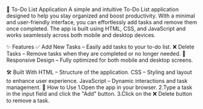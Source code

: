 📌 To-Do List Application
A simple and intuitive To-Do List application designed to help you stay organized and boost productivity. With a minimal and user-friendly interface, you can effortlessly add tasks and remove them once completed. The app is built using HTML, CSS, and JavaScript and works seamlessly across both mobile and desktop devices.

✨ Features
✅ Add New Tasks – Easily add tasks to your to-do list.
❌ Delete Tasks – Remove tasks when they are completed or no longer needed.
📱 Responsive Design – Fully optimized for both mobile and desktop screens.

🛠️ Built With
HTML – Structure of the application.
CSS – Styling and layout to enhance user experience.
JavaScript – Dynamic interactions and task management.
🚀 How to Use
1.Open the app in your browser.
2.Type a task in the input field and click the "Add" button.
3.Click on the ❌ Delete button to remove a task.
